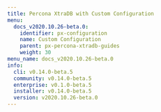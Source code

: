 ```yaml
---
title: Percona XtraDB with Custom Configuration
menu:
  docs_v2020.10.26-beta.0:
    identifier: px-configuration
    name: Custom Configuration
    parent: px-percona-xtradb-guides
    weight: 30
menu_name: docs_v2020.10.26-beta.0
info:
  cli: v0.14.0-beta.5
  community: v0.14.0-beta.5
  enterprise: v0.1.0-beta.5
  installer: v0.14.0-beta.5
  version: v2020.10.26-beta.0
---
```


